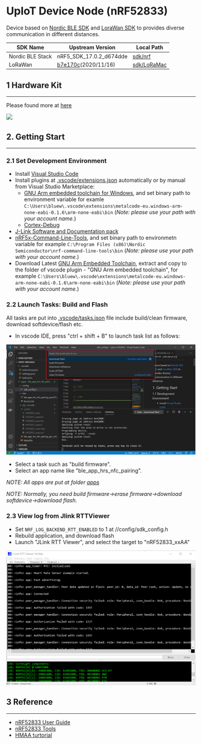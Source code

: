 # UpIoT Device Node (nRF52833)

Device based on [Nordic BLE SDK](./sdk/nrf) and [LoraWan SDK](./sdk/LoRaMac) to provides diverse communication in different distances.

| SDK Name | Upstream Version | Local Path |
| -------- | ---------------- | ---------- |
| Nordic BLE Stack | nRF5_SDK_17.0.2_d674dde | [sdk/nrf](./sdk/nrf) |
| LoRaWan | [b7e170c](https://github.com/Lora-net/LoRaMac-node/commit/b7e170c9036dbbf05b3a27d4364dd9576793d840)(2020/11/16) | [sdk/LoRaMac](./sdk/LoRaMac) |

## 1 Hardware Kit

---
Please found more at [here](docs/hardware.md)

![](https://www.cnx-software.com/wp-content/uploads/2019/10/nRF52833-DK.jpg)

## 2. Getting Start

----

### 2.1 Set Development Environment

- Install [Visual Studio Code](https://code.visualstudio.com/download)
- Install plugins at [.vscode/extensions.json](.vscode/extensions.json) automatically or by manual from Visual Studio Marketplace:
    - [GNU Arm embedded toolchain for Windows](https://marketplace.visualstudio.com/items?itemName=metalcode-eu.windows-arm-none-eabi), and set binary path to environment variable for examle `C:\Users\bluew\.vscode\extensions\metalcode-eu.windows-arm-none-eabi-0.1.6\arm-none-eabi\bin` (_Note: please use your path with your account name._)
    - [Cortex-Debug](https://marketplace.visualstudio.com/items?itemName=marus25.cortex-debug)
- [J-Link Software and Documentation pack](https://www.segger.com/downloads/jlink/#J-LinkSoftwareAndDocumentationPack)
- [nRF5x-Command-Line-Tools](https://www.nordicsemi.com/eng/nordic/Products/nRF52840/nRF5x-Command-Line-Tools-Win32/58850), and set binary path to environmetn variable for example `C:\Program Files (x86)\Nordic Semiconductor\nrf-command-line-tools\bin` (_Note: please use your path with your account name._)
- Download Latest [GNU Arm Embedded Toolchain](https://developer.arm.com/tools-and-software/open-source-software/developer-tools/gnu-toolchain/gnu-rm/downloads), extract and copy to the folder of vscode plugin - "GNU Arm embedded toolchain", for example `C:\Users\bluew\.vscode\extensions\metalcode-eu.windows-arm-none-eabi-0.1.6\arm-none-eabi\bin` (_Note: please use your path with your account name._)

### 2.2 Launch Tasks: Build and Flash

All tasks are put into [.vscode/tasks.json](.vscode/tasks.json) file include build/clean firmware, download softdevice/flash etc.

- In vscode IDE, press "ctrl + shift + B" to launch task list as follows:

![](docs/launch_tasks.png)

- Select a task such as "build firmware".
- Select an app name like "ble_app_hrs_nfc_pairing".

_NOTE: All apps are put at folder [apps](apps)_

_NOTE: Normally, you need build firmware->erase firmware->download softdevice->download flash._

### 2.3 View log from Jlink RTTViewer

- Set `NRF_LOG_BACKEND_RTT_ENABLED` to 1 at <apps>/<app>/config/sdk_config.h
- Rebuild application, and download flash
- Launch "JLink RTT Viewer", and select the target to "nRF52833_xxAA"

![](docs/use_rtt_logging.png)

## 3 Reference

---

- [nRF52833 User Guide](https://infocenter.nordicsemi.com/index.jsp?topic=%2Fstruct_nrf52%2Fstruct%2Fnrf52833.html&cp=3_1)
- [nRF52833 Tools](https://infocenter.nordicsemi.com/index.jsp?topic=%2Fug_nrf52833_dk%2FUG%2Fnrf52833_DK%2FnRF52833_nordic_tools.html)
- [HMAA turtorial](https://github.com/lukejin-dev/HMAA/blob/master/doc/%E5%A6%82%E4%BD%95%E4%BD%BF%E7%94%A8Vscode%E5%BC%80%E5%8F%91%E8%B0%83%E8%AF%95nRF52832.md)